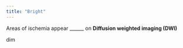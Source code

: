 ```yaml
---
title: "Bright"
---
```

Areas of ischemia appear ______ on <b>Diffusion weighted imaging (DWI)</b>

dim

